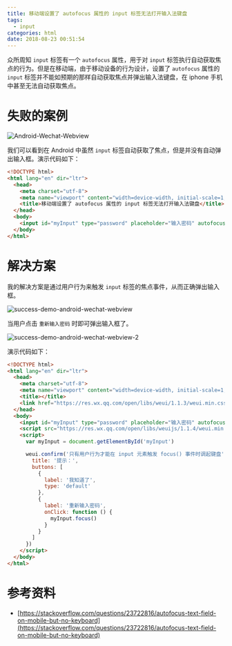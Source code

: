 ```yaml
---
title: 移动端设置了 autofocus 属性的 input 标签无法打开输入法键盘
tags:
  - input
categories: html
date: 2018-08-23 00:51:54
---
```



众所周知 `input` 标签有一个 `autofocus` 属性，用于对 `input` 标签执行自动获取焦点的行为。但是在移动端，由于移动设备的行为设计，设置了 `autofocus` 属性的 `input` 标签并不能如预期的那样自动获取焦点并弹出输入法键盘，在 iphone 手机中甚至无法自动获取焦点。

<!-- more -->

# 失败的案例

![Android-Wechat-Webview](./android-wechat-webview.jpg)

我们可以看到在 Android 中虽然 `input` 标签自动获取了焦点，但是并没有自动弹出输入框。演示代码如下：

```html
<!DOCTYPE html>
<html lang="en" dir="ltr">
  <head>
    <meta charset="utf-8">
    <meta name="viewport" content="width=device-width, initial-scale=1, maximum-scale=1, user-scalable=no" />
    <title>移动端设置了 autofocus 属性的 input 标签无法打开输入法键盘</title>
  </head>
  <body>
    <input id="myInput" type="password" placeholder="输入密码" autofocus />
  </body>
</html>

```

# 解决方案

我的解决方案是通过用户行为来触发 `input` 标签的焦点事件，从而正确弹出输入框。

![success-demo-android-wechat-webview](./success-demo-android-wechat-webview.jpg)

当用户点击 `重新输入密码` 时即可弹出输入框了。

![success-demo-android-wechat-webview-2](./success-demo-android-wechat-webview-2.jpg)

演示代码如下：

```html
<!DOCTYPE html>
<html lang="en" dir="ltr">
  <head>
    <meta charset="utf-8">
    <meta name="viewport" content="width=device-width, initial-scale=1, maximum-scale=1, user-scalable=no" />
    <title></title>
    <link href="https://res.wx.qq.com/open/libs/weui/1.1.3/weui.min.css" rel="stylesheet">
  </head>
  <body>
    <input id="myInput" type="password" placeholder="输入密码" autofocus />
    <script src="https://res.wx.qq.com/open/libs/weuijs/1.1.4/weui.min.js"></script>
    <script>
      var myInput = document.getElementById('myInput')

      weui.confirm('只有用户行为才能在 input 元素触发 focus() 事件时调起键盘', {
        title: '提示：',
        buttons: [
          {
            label: '我知道了',
            type: 'default'
          },
          {
            label: '重新输入密码',
            onClick: function () {
              myInput.focus()
            }
          }
        ]
      })
    </script>
  </body>
</html>
```

# 参考资料

* [https://stackoverflow.com/questions/23722816/autofocus-text-field-on-mobile-but-no-keyboard](https://stackoverflow.com/questions/23722816/autofocus-text-field-on-mobile-but-no-keyboard)
